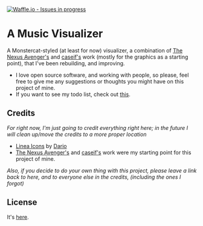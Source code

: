 [![Waffle.io - Issues in progress](https://badge.waffle.io/spacegeek224/visualizer.png?label=in%20progress&title=In%20Progress)](https://waffle.io/spacegeek224/visualizer?utm_source=badge)
# A Music Visualizer

A Monstercat-styled (at least for now) visualizer, a combination of [The Nexus Avenger's](https://github.com/TheNexusAvenger/Monstercat-Audio-Spectrum-Visualizer) and [caseif's](https://github.com/caseif/vis.js/) work (mostly for the graphics as a starting point), that I've been rebuilding, and improving.

* I love open source software, and working with people, so please, feel free to give me any suggestions or thoughts you might have on this project of mine.
* If you want to see my todo list, check out [this](TODO.md).

## Credits

*For right now, I'm just going to credit everything right here; in the future I will clean up/move the credits to a more proper location*

* [Linea Icons](linea.io) by [Dario](dario.io)
* [The Nexus Avenger's](https://github.com/TheNexusAvenger) and [caseif's](https://github.com/caseif) work were my starting point for this project of mine.

*Also, if you decide to do your own thing with this project, please leave a link back to here, and to everyone else in the credits, (including the ones I forgot)*


## License

It's [here](LICENSE).
